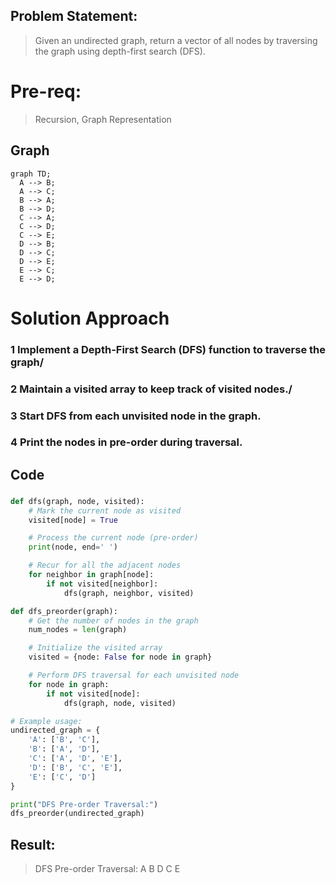 ## Problem Statement: 
> Given an undirected graph, return a vector of all nodes by traversing the graph using depth-first search (DFS).

# Pre-req:
>Recursion, Graph Representation
## Graph
```mermaid
graph TD;
  A --> B;
  A --> C;
  B --> A;
  B --> D;
  C --> A;
  C --> D;
  C --> E;
  D --> B;
  D --> C;
  D --> E;
  E --> C;
  E --> D;
  ```
# Solution Approach
### 1 Implement a Depth-First Search (DFS) function to traverse the graph/
### 2 Maintain a visited array to keep track of visited nodes./
### 3 Start DFS from each unvisited node in the graph.
### 4 Print the nodes in pre-order during traversal.

## Code
###
```py
def dfs(graph, node, visited):
    # Mark the current node as visited
    visited[node] = True

    # Process the current node (pre-order)
    print(node, end=' ')

    # Recur for all the adjacent nodes
    for neighbor in graph[node]:
        if not visited[neighbor]:
            dfs(graph, neighbor, visited)

def dfs_preorder(graph):
    # Get the number of nodes in the graph
    num_nodes = len(graph)

    # Initialize the visited array
    visited = {node: False for node in graph}

    # Perform DFS traversal for each unvisited node
    for node in graph:
        if not visited[node]:
            dfs(graph, node, visited)

# Example usage:
undirected_graph = {
    'A': ['B', 'C'],
    'B': ['A', 'D'],
    'C': ['A', 'D', 'E'],
    'D': ['B', 'C', 'E'],
    'E': ['C', 'D']
}

print("DFS Pre-order Traversal:")
dfs_preorder(undirected_graph)

```
## Result:
> DFS Pre-order Traversal:
A B D C E
